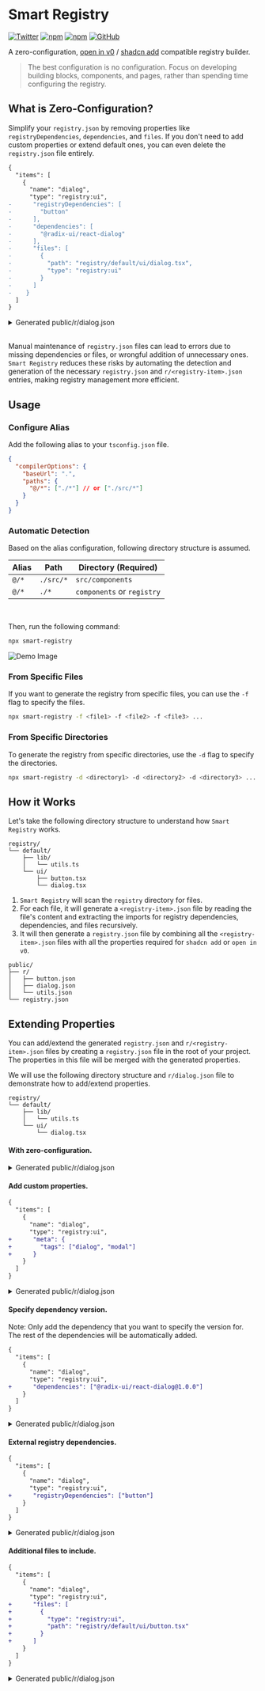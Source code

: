 # Smart Registry

[![Twitter](https://img.shields.io/twitter/follow/nrjdalal_com?label=%40nrjdalal_com)](https://twitter.com/nrjdalal_com)
[![npm](https://img.shields.io/npm/v/smart-registry?color=red&logo=npm)](https://www.npmjs.com/package/smart-registry)
[![npm](https://img.shields.io/npm/dt/smart-registry?color=red&logo=npm)](https://www.npmjs.com/package/smart-registry)
[![GitHub](https://img.shields.io/github/stars/nrjdalal/smart-registry?color=blue)](https://github.com/nrjdalal/smart-registry)

A zero-configuration, [open in v0](https://ui.shadcn.com/docs/registry/open-in-v0) / [shadcn add](https://ui.shadcn.com/docs/cli#add) compatible registry builder.

> The best configuration is no configuration. Focus on developing building blocks, components, and pages, rather than spending time configuring the registry.

## What is Zero-Configuration?

Simplify your `registry.json` by removing properties like `registryDependencies`, `dependencies`, and `files`. If you don't need to add custom properties or extend default ones, you can even delete the `registry.json` file entirely.

```diff
{
  "items": [
    {
      "name": "dialog",
      "type": "registry:ui",
-      "registryDependencies": [
-        "button"
-      ],
-      "dependencies": [
-        "@radix-ui/react-dialog"
-      ],
-      "files": [
-        {
-          "path": "registry/default/ui/dialog.tsx",
-          "type": "registry:ui"
-        }
-      ]
-    }
  ]
}
```

<details><summary>Generated public/r/dialog.json</summary><br/>

```json
{
  "$schema": "https://ui.shadcn.com/schema/registry-item.json",
  "name": "dialog",
  "type": "registry:ui",
  "dependencies": ["@radix-ui/react-dialog"],
  "files": [
    {
      "type": "registry:ui",
      "target": "components/ui/button.tsx",
      "content": "...",
      "path": "registry/default/ui/button.tsx"
    },
    {
      "type": "registry:ui",
      "target": "components/ui/dialog.tsx",
      "content": "...",
      "path": "registry/default/ui/dialog.tsx"
    },
    {
      "type": "registry:lib",
      "target": "lib/utils.ts",
      "content": "...",
      "path": "registry/default/lib/utils.ts"
    }
  ]
}
```

</details>

<br/>

Manual maintenance of `registry.json` files can lead to errors due to missing dependencies or files, or wrongful addition of unnecessary ones. `Smart Registry` reduces these risks by automating the detection and generation of the necessary `registry.json` and `r/<registry-item>.json` entries, making registry management more efficient.

## Usage

### Configure Alias

Add the following alias to your `tsconfig.json` file.

```json
{
  "compilerOptions": {
    "baseUrl": ".",
    "paths": {
      "@/*": ["./*"] // or ["./src/*"]
    }
  }
}
```

### Automatic Detection

Based on the alias configuration, following directory structure is assumed.

| Alias | Path      | Directory (Required)       |
| ----- | --------- | -------------------------- |
| `@/*` | `./src/*` | `src/components`           |
| `@/*` | `./*`     | `components` or `registry` |

<br/>

Then, run the following command:

```bash
npx smart-registry
```

![Demo Image](https://github-production-user-asset-6210df.s3.amazonaws.com/58145505/418180611-fd6070a5-6a89-4582-8ad0-df125c222883.png?X-Amz-Algorithm=AWS4-HMAC-SHA256&X-Amz-Credential=AKIAVCODYLSA53PQK4ZA%2F20250302%2Fus-east-1%2Fs3%2Faws4_request&X-Amz-Date=20250302T212923Z&X-Amz-Expires=300&X-Amz-Signature=81a0324e67c77ab068c96e9f666e1b930cf32d497f8aa0a39c28caa0b902c7d3&X-Amz-SignedHeaders=host)

### From Specific Files

If you want to generate the registry from specific files, you can use the `-f` flag to specify the files.

```bash
npx smart-registry -f <file1> -f <file2> -f <file3> ...
```

### From Specific Directories

To generate the registry from specific directories, use the `-d` flag to specify the directories.

```bash
npx smart-registry -d <directory1> -d <directory2> -d <directory3> ...
```

## How it Works

Let's take the following directory structure to understand how `Smart Registry` works.

```plaintext
registry/
└── default/
    ├── lib/
    │   └── utils.ts
    └── ui/
        ├── button.tsx
        └── dialog.tsx
```

1. `Smart Registry` will scan the `registry` directory for files.
2. For each file, it will generate a `<registry-item>.json` file by reading the file's content and extracting the imports for registry dependencies, dependencies, and files recursively.
3. It will then generate a `registry.json` file by combining all the `<registry-item>.json` files with all the properties required for `shadcn add` or `open in v0`.

```plaintext
public/
├── r/
│   ├── button.json
│   ├── dialog.json
│   └── utils.json
└── registry.json
```

## Extending Properties

You can add/extend the generated `registry.json` and `r/<registry-item>.json` files by creating a `registry.json` file in the root of your project. The properties in this file will be merged with the generated properties.

We will use the following directory structure and `r/dialog.json` file to demonstrate how to add/extend properties.

```plaintext
registry/
└── default/
    ├── lib/
    │   └── utils.ts
    └── ui/
        └── dialog.tsx
```

#### With zero-configuration.

<details><summary>Generated public/r/dialog.json</summary><br/>

```diff
{
  "$schema": "https://ui.shadcn.com/schema/registry-item.json",
  "name": "dialog",
  "type": "registry:ui",
  "dependencies": ["@radix-ui/react-dialog"],
  "files": [
    {
      "type": "registry:ui",
      "target": "components/ui/dialog.tsx",
      "content": "...",
      "path": "registry/default/ui/dialog.tsx"
    },
    {
      "type": "registry:lib",
      "target": "lib/utils.ts",
      "content": "...",
      "path": "registry/default/lib/utils.ts"
    }
  ]
}
```

</details>

#### Add custom properties.

```diff
{
  "items": [
    {
      "name": "dialog",
      "type": "registry:ui",
+      "meta": {
+        "tags": ["dialog", "modal"]
+      }
    }
  ]
}
```

<details><summary>Generated public/r/dialog.json</summary><br/>

```diff
{
  "$schema": "https://ui.shadcn.com/schema/registry-item.json",
  "name": "dialog",
  "type": "registry:ui",
  "dependencies": ["@radix-ui/react-dialog"],
  "files": [
    {
      "type": "registry:ui",
      "target": "components/ui/dialog.tsx",
      "content": "...",
      "path": "registry/default/ui/dialog.tsx"
    },
    {
      "type": "registry:lib",
      "target": "lib/utils.ts",
      "content": "...",
      "path": "registry/default/lib/utils.ts"
    }
  ],
+  "meta": {
+    "tags": ["dialog", "modal"]
+  }
}
```

</details>

#### Specify dependency version.

Note: Only add the dependency that you want to specify the version for. The rest of the dependencies will be automatically added.

```diff
{
  "items": [
    {
      "name": "dialog",
      "type": "registry:ui",
+      "dependencies": ["@radix-ui/react-dialog@1.0.0"]
    }
  ]
}
```

<details><summary>Generated public/r/dialog.json</summary><br/>

```diff
{
  "$schema": "https://ui.shadcn.com/schema/registry-item.json",
  "name": "dialog",
  "type": "registry:ui",
-  "dependencies": ["@radix-ui/react-dialog"],
+  "dependencies": ["@radix-ui/react-dialog@1.0.0"],
  "files": [
    {
      "type": "registry:ui",
      "target": "components/ui/dialog.tsx",
      "content": "...",
      "path": "registry/default/ui/dialog.tsx"
    },
    {
      "type": "registry:lib",
      "target": "lib/utils.ts",
      "content": "...",
      "path": "registry/default/lib/utils.ts"
    }
  ]
}
```

</details>

#### External registry dependencies.

```diff
{
  "items": [
    {
      "name": "dialog",
      "type": "registry:ui",
+      "registryDependencies": ["button"]
    }
  ]
}
```

<details><summary>Generated public/r/dialog.json</summary><br/>

```diff
{
  "$schema": "https://ui.shadcn.com/schema/registry-item.json",
  "name": "dialog",
  "type": "registry:ui",
  "dependencies": ["@radix-ui/react-dialog"],
  "files": [
    {
      "type": "registry:ui",
      "target": "components/ui/dialog.tsx",
      "content": "...",
      "path": "registry/default/ui/dialog.tsx"
    },
    {
      "type": "registry:lib",
      "target": "lib/utils.ts",
      "content": "...",
      "path": "registry/default/lib/utils.ts"
    }
  ],
+  "registryDependencies": ["button"]
}
```

</details>

#### Additional files to include.

```diff
{
  "items": [
    {
      "name": "dialog",
      "type": "registry:ui",
+      "files": [
+        {
+          "type": "registry:ui",
+          "path": "registry/default/ui/button.tsx"
+        }
+      ]
    }
  ]
}
```

<details><summary>Generated public/r/dialog.json</summary><br/>

```diff
{
  "$schema": "https://ui.shadcn.com/schema/registry-item.json",
  "name": "dialog",
  "type": "registry:ui",
  "dependencies": ["@radix-ui/react-dialog"],
  "files": [
+    {
+      "type": "registry:ui",
+      "target": "components/ui/button.tsx",
+      "content": "...",
+      "path": "registry/default/ui/button.tsx"
+    },
    {
      "type": "registry:ui",
      "target": "components/ui/dialog.tsx",
      "content": "...",
      "path": "registry/default/ui/dialog.tsx"
    },
    {
      "type": "registry:lib",
      "target": "lib/utils.ts",
      "content": "...",
      "path": "registry/default/lib/utils.ts"
    }
  ]
}
```

</details>
